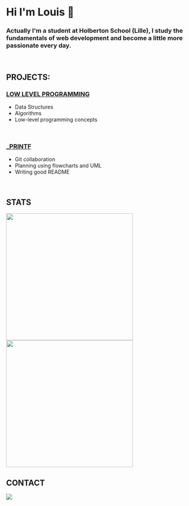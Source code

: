 # Hi I'm Louis 👋

### Actually I'm a student at Holberton School (Lille), I study the fundamentals of web development and become a little more passionate every day.
<br>

## PROJECTS:
### [LOW LEVEL PROGRAMMING](https://github.com/LouisXV16/holbertonschool-low_level_programming)
- Data Structures
- Algorithms
- Low-level programming concepts
<br>

 ### [_PRINTF](https://github.com/Mailune/holbertonschool-printf.git)
- Git collaboration
- Planning using flowcharts and UML
- Writing good README
<br>

## STATS
<img width="342" src="https://github-readme-stats.vercel.app/api?username=LouisXV16&show_icons=true&theme=prussian&rank_icon=github">
  <img width="342" src="https://github-readme-stats.vercel.app/api/top-langs/?username=LouisXV16&size_weight=0.5&count_weight=0.5&layout=compact&theme=prussian">
  <br>

  ## CONTACT
  <a href="https://www.linkedin.com/in/louis-saint-machin-a319171a6/" target="_blank"><img loading="lazy" src="https://img.shields.io/badge/-LinkedIn-%230077B5?style=for-the-badge&logo=linkedin&logoColor=white" target="_blank"></a>
</div>
